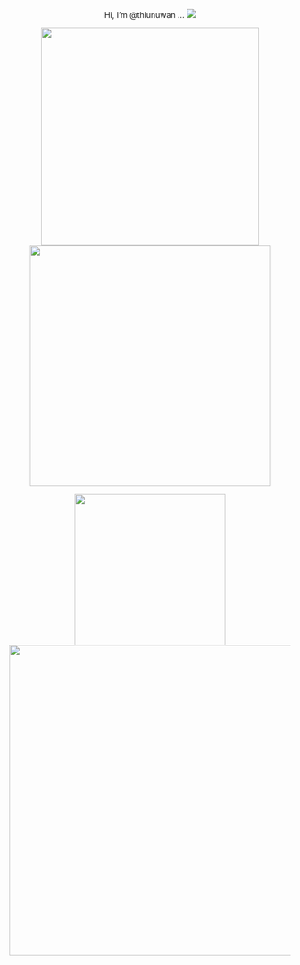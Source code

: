 
<p align = "center">
  Hi, I’m @thiunuwan ...
  
   <img src="https://komarev.com/ghpvc/?username=thiunuwan&label=views&color=000011" /> 
</p>


<p align = "center">
  <img src = "https://github-readme-stats.vercel.app/api?username=thiunuwan&theme=dark&hide_border=true&include_all_commits=false&count_private=true" width = 390>
  <img src = "https://github-readme-streak-stats.herokuapp.com?user=thiunuwan&theme=dark&hide_border=true" width = 430>
  
</p>

<p align = "center">
<!--   <img src = "https://github-readme-stats.vercel.app/api/top-langs/?username=thiunuwan&theme=dark&hide_border=true&include_all_commits=true&count_private=true&layout=compact" width = 290> -->
   
  <span>
    <img src="http://github-profile-summary-cards.vercel.app/api/cards/most-commit-language?username=thiunuwan&theme=dark" width=270>
  </span>

   <!-- <span>
    <img src="http://github-profile-summary-cards.vercel.app/api/cards/repos-per-language?username=thiunuwan&theme=dark" width=270>
  </span> -->
<img src="http://github-profile-summary-cards.vercel.app/api/cards/profile-details?username=thiunuwan&theme=dark" width = 555>


 <!-- <a href="https://holopin.io/@thiunuwan">
  <img src="https://holopin.me/thiunuwan" alt="An image of @thiunuwan's Holopin badges" style="width:826px;">
</a> -->


</p>


   <!--  [![An image of @thiunuwan's Holopin badges, which is a link to view their full Holopin profile](https://holopin.me/thiunuwan)](https://holopin.io/@thiunuwan) -->







